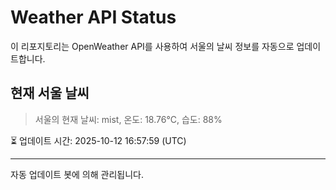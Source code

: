 
# Weather API Status

이 리포지토리는 OpenWeather API를 사용하여 서울의 날씨 정보를 자동으로 업데이트합니다.

## 현재 서울 날씨
> 서울의 현재 날씨: mist, 온도: 18.76°C, 습도: 88%

⏳ 업데이트 시간: 2025-10-12 16:57:59 (UTC)

---
자동 업데이트 봇에 의해 관리됩니다.
